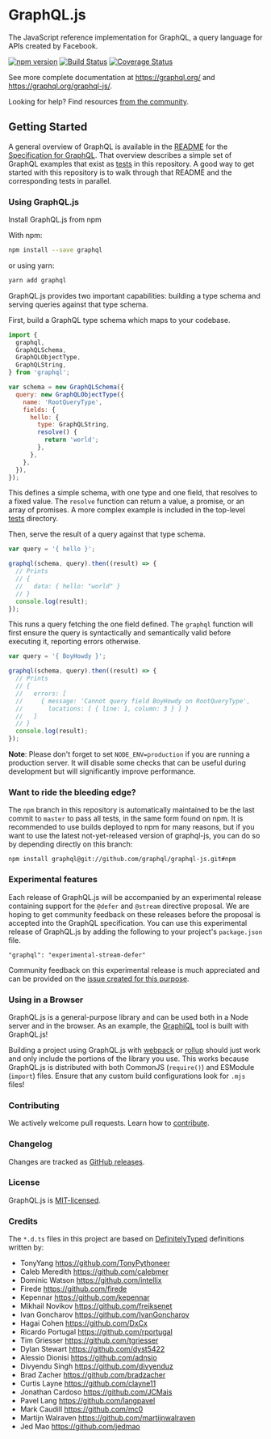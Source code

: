 # GraphQL.js

The JavaScript reference implementation for GraphQL, a query language for APIs created by Facebook.

[![npm version](https://badge.fury.io/js/graphql.svg)](https://badge.fury.io/js/graphql)
[![Build Status](https://github.com/graphql/graphql-js/workflows/CI/badge.svg?branch=master)](https://github.com/graphql/graphql-js/actions?query=branch%3Amaster)
[![Coverage Status](https://codecov.io/gh/graphql/graphql-js/branch/master/graph/badge.svg)](https://codecov.io/gh/graphql/graphql-js)

See more complete documentation at https://graphql.org/ and
https://graphql.org/graphql-js/.

Looking for help? Find resources [from the community](https://graphql.org/community/).

## Getting Started

A general overview of GraphQL is available in the
[README](https://github.com/graphql/graphql-spec/blob/master/README.md) for the
[Specification for GraphQL](https://github.com/graphql/graphql-spec). That overview
describes a simple set of GraphQL examples that exist as [tests](src/__tests__)
in this repository. A good way to get started with this repository is to walk
through that README and the corresponding tests in parallel.

### Using GraphQL.js

Install GraphQL.js from npm

With npm:

```sh
npm install --save graphql
```

or using yarn:

```sh
yarn add graphql
```

GraphQL.js provides two important capabilities: building a type schema and
serving queries against that type schema.

First, build a GraphQL type schema which maps to your codebase.

```js
import {
  graphql,
  GraphQLSchema,
  GraphQLObjectType,
  GraphQLString,
} from 'graphql';

var schema = new GraphQLSchema({
  query: new GraphQLObjectType({
    name: 'RootQueryType',
    fields: {
      hello: {
        type: GraphQLString,
        resolve() {
          return 'world';
        },
      },
    },
  }),
});
```

This defines a simple schema, with one type and one field, that resolves
to a fixed value. The `resolve` function can return a value, a promise,
or an array of promises. A more complex example is included in the top-level [tests](src/__tests__) directory.

Then, serve the result of a query against that type schema.

```js
var query = '{ hello }';

graphql(schema, query).then((result) => {
  // Prints
  // {
  //   data: { hello: "world" }
  // }
  console.log(result);
});
```

This runs a query fetching the one field defined. The `graphql` function will
first ensure the query is syntactically and semantically valid before executing
it, reporting errors otherwise.

```js
var query = '{ BoyHowdy }';

graphql(schema, query).then((result) => {
  // Prints
  // {
  //   errors: [
  //     { message: 'Cannot query field BoyHowdy on RootQueryType',
  //       locations: [ { line: 1, column: 3 } ] }
  //   ]
  // }
  console.log(result);
});
```

**Note**: Please don't forget to set `NODE_ENV=production` if you are running a production server. It will disable some checks that can be useful during development but will significantly improve performance.

### Want to ride the bleeding edge?

The `npm` branch in this repository is automatically maintained to be the last
commit to `master` to pass all tests, in the same form found on npm. It is
recommended to use builds deployed to npm for many reasons, but if you want to use
the latest not-yet-released version of graphql-js, you can do so by depending
directly on this branch:

```
npm install graphql@git://github.com/graphql/graphql-js.git#npm
```

### Experimental features

Each release of GraphQL.js will be accompanied by an experimental release containing support for the `@defer` and `@stream` directive proposal. We are hoping to get community feedback on these releases before the proposal is accepted into the GraphQL specification. You can use this experimental release of GraphQL.js by adding the following to your project's `package.json` file.

```
"graphql": "experimental-stream-defer"
```

Community feedback on this experimental release is much appreciated and can be provided on the [issue created for this purpose](https://github.com/graphql/graphql-js/issues/2848).

### Using in a Browser

GraphQL.js is a general-purpose library and can be used both in a Node server
and in the browser. As an example, the [GraphiQL](https://github.com/graphql/graphiql/)
tool is built with GraphQL.js!

Building a project using GraphQL.js with [webpack](https://webpack.js.org) or
[rollup](https://github.com/rollup/rollup) should just work and only include
the portions of the library you use. This works because GraphQL.js is distributed
with both CommonJS (`require()`) and ESModule (`import`) files. Ensure that any
custom build configurations look for `.mjs` files!

### Contributing

We actively welcome pull requests. Learn how to [contribute](./.github/CONTRIBUTING.md).

### Changelog

Changes are tracked as [GitHub releases](https://github.com/graphql/graphql-js/releases).

### License

GraphQL.js is [MIT-licensed](./LICENSE).

### Credits

The `*.d.ts` files in this project are based on [DefinitelyTyped](https://github.com/DefinitelyTyped/DefinitelyTyped/tree/54712a7e28090c5b1253b746d1878003c954f3ff/types/graphql) definitions written by:

<!--- spell-checker:disable -->

- TonyYang https://github.com/TonyPythoneer
- Caleb Meredith https://github.com/calebmer
- Dominic Watson https://github.com/intellix
- Firede https://github.com/firede
- Kepennar https://github.com/kepennar
- Mikhail Novikov https://github.com/freiksenet
- Ivan Goncharov https://github.com/IvanGoncharov
- Hagai Cohen https://github.com/DxCx
- Ricardo Portugal https://github.com/rportugal
- Tim Griesser https://github.com/tgriesser
- Dylan Stewart https://github.com/dyst5422
- Alessio Dionisi https://github.com/adnsio
- Divyendu Singh https://github.com/divyenduz
- Brad Zacher https://github.com/bradzacher
- Curtis Layne https://github.com/clayne11
- Jonathan Cardoso https://github.com/JCMais
- Pavel Lang https://github.com/langpavel
- Mark Caudill https://github.com/mc0
- Martijn Walraven https://github.com/martijnwalraven
- Jed Mao https://github.com/jedmao
